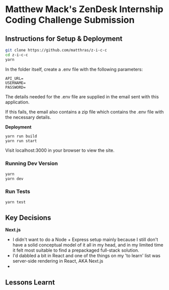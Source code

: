 # Matthew Mack's ZenDesk Internship Coding Challenge Submission

## Instructions for Setup & Deployment

```bash
git clone https://github.com/matthras/z-i-c-c
cd z-i-c-c
yarn
```

In the folder itself, create a .env file with the following parameters:

```env
API_URL=
USERNAME=
PASSWORD=
```

The details needed for the .env file are supplied in the email sent with this application. 

If this fails, the email also contains a zip file which contains the .env file with the necessary details.

**Deployment**

```bash
yarn run build
yarn run start
```

Visit localhost:3000 in your browser to view the site.

### Running Dev Version

```bash
yarn
yarn dev
```

### Run Tests

```bash
yarn test
```

## Key Decisions

**Next.js**

* I didn't want to do a Node + Express setup mainly because I still don't have a solid conceptual model of it all in my head, and in my limited time it felt most suitable to find a prepackaged full-stack solution.
* I'd dabbled a bit in React and one of the things on my 'to learn' list was server-side rendering in React, AKA Next.js
* 


## Lessons Learnt
